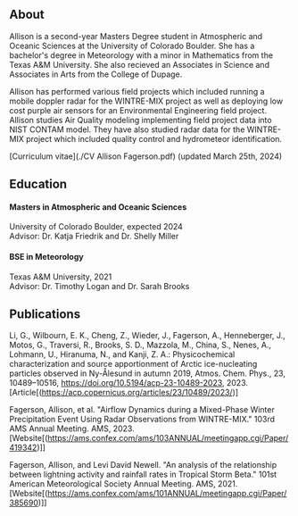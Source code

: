 ## About

Allison is a second-year Masters Degree student in Atmospheric and Oceanic Sciences at the University of Colorado Boulder. She has a bachelor's degree in Meteorology with a minor in Mathematics from the Texas A&M University. She also recieved an Associates in Science and Associates in Arts from the College of Dupage.

Allison has performed various field projects which included running a mobile doppler radar for the WINTRE-MIX project as well as deploying low cost purple air sensors for an Environmental Engineering field project. Allison studies Air Quality modeling implementing field project data into NIST CONTAM model. They have also studied radar data for the WINTRE-MIX project which included quality control and hydrometeor identification.

[Curriculum vitae](./CV Allison Fagerson.pdf) (updated March 25th, 2024)


## Education

#### Masters in Atmospheric and Oceanic Sciences
University of Colorado Boulder, expected 2024
<br>
Advisor: Dr. Katja Friedrik and Dr. Shelly Miller

#### BSE in Meteorology
Texas A&M University, 2021
<br>
Advisor: Dr. Timothy Logan and Dr. Sarah Brooks


## Publications

Li, G., Wilbourn, E. K., Cheng, Z., Wieder, J., Fagerson, A., Henneberger, J., Motos, G., Traversi, R., Brooks, S. D., Mazzola, M., China, S., Nenes, A., Lohmann, U., Hiranuma, N., and Kanji, Z. A.: Physicochemical characterization and source apportionment of Arctic ice-nucleating particles observed in Ny-Ålesund in autumn 2019, Atmos. Chem. Phys., 23, 10489–10516, https://doi.org/10.5194/acp-23-10489-2023, 2023. [Article[(https://acp.copernicus.org/articles/23/10489/2023/)]

Fagerson, Allison, et al. "Airflow Dynamics during a Mixed-Phase Winter Precipitation Event Using Radar Observations from WINTRE-MIX." 103rd AMS Annual Meeting. AMS, 2023. [Website[(https://ams.confex.com/ams/103ANNUAL/meetingapp.cgi/Paper/419342)]]

Fagerson, Allison, and Levi David Newell. "An analysis of the relationship between lightning activity and rainfall rates in Tropical Storm Beta." 101st American Meteorological Society Annual Meeting. AMS, 2021. [Website[(https://ams.confex.com/ams/101ANNUAL/meetingapp.cgi/Paper/385690)]]

